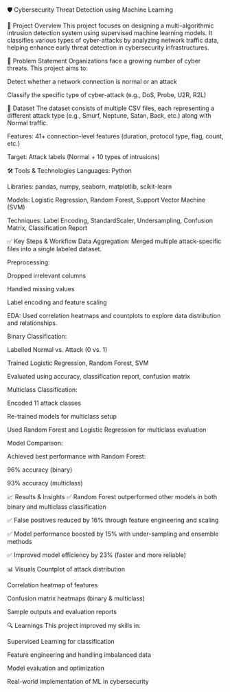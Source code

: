 🛡️ Cybersecurity Threat Detection using Machine Learning

🚀 Project Overview
This project focuses on designing a multi-algorithmic intrusion detection system using supervised machine learning models. It classifies various types of cyber-attacks by analyzing network traffic data, helping enhance early threat detection in cybersecurity infrastructures.

📌 Problem Statement
Organizations face a growing number of cyber threats. This project aims to:

Detect whether a network connection is normal or an attack

Classify the specific type of cyber-attack (e.g., DoS, Probe, U2R, R2L)

🧩 Dataset
The dataset consists of multiple CSV files, each representing a different attack type (e.g., Smurf, Neptune, Satan, Back, etc.) along with Normal traffic.

Features: 41+ connection-level features (duration, protocol type, flag, count, etc.)

Target: Attack labels (Normal + 10 types of intrusions)

🛠️ Tools & Technologies
Languages: Python

Libraries: pandas, numpy, seaborn, matplotlib, scikit-learn

Models: Logistic Regression, Random Forest, Support Vector Machine (SVM)

Techniques: Label Encoding, StandardScaler, Undersampling, Confusion Matrix, Classification Report

✅ Key Steps & Workflow
Data Aggregation: Merged multiple attack-specific files into a single labeled dataset.

Preprocessing:

Dropped irrelevant columns

Handled missing values

Label encoding and feature scaling

EDA: Used correlation heatmaps and countplots to explore data distribution and relationships.

Binary Classification:

Labelled Normal vs. Attack (0 vs. 1)

Trained Logistic Regression, Random Forest, SVM

Evaluated using accuracy, classification report, confusion matrix

Multiclass Classification:

Encoded 11 attack classes

Re-trained models for multiclass setup

Used Random Forest and Logistic Regression for multiclass evaluation

Model Comparison:

Achieved best performance with Random Forest:

96% accuracy (binary)

93% accuracy (multiclass)

📈 Results & Insights
✅ Random Forest outperformed other models in both binary and multiclass classification

✅ False positives reduced by 16% through feature engineering and scaling

✅ Model performance boosted by 15% with under-sampling and ensemble methods

✅ Improved model efficiency by 23% (faster and more reliable)

📊 Visuals
Countplot of attack distribution

Correlation heatmap of features

Confusion matrix heatmaps (binary & multiclass)

Sample outputs and evaluation reports

🔍 Learnings
This project improved my skills in:

Supervised Learning for classification

Feature engineering and handling imbalanced data

Model evaluation and optimization

Real-world implementation of ML in cybersecurity
